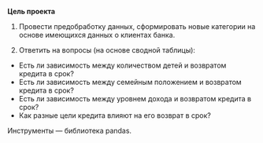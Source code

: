 **Цель проекта**

1. Провести предобработку данных, сформировать новые категории на основе имеющихся данных о клиентах банка.

2. Ответить на вопросы (на основе сводной таблицы):

- Есть ли зависимость между количеством детей и возвратом кредита в срок?
- Есть ли зависимость между семейным положением и возвратом кредита в срок?
- Есть ли зависимость между уровнем дохода и возвратом кредита в срок?
- Как разные цели кредита влияют на его возврат в срок?

Инструменты — библиотека pandas.
